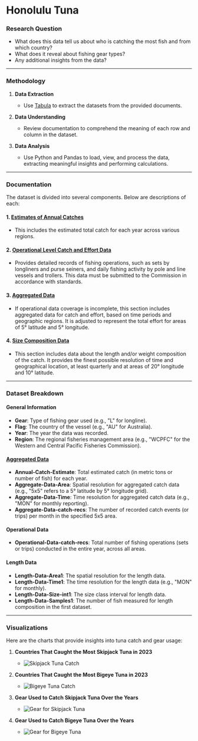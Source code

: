 # Honolulu Tuna

### **Research Question**
- What does this data tell us about who is catching the most fish and from which country?
- What does it reveal about fishing gear types?
- Any additional insights from the data?

---

### **Methodology**
1. **Data Extraction**  
   - Use [Tabula](https://tabula.technology/) to extract the datasets from the provided documents.
  
2. **Data Understanding**  
   - Review documentation to comprehend the meaning of each row and column in the dataset.

3. **Data Analysis**  
   - Use Python and Pandas to load, view, and process the data, extracting meaningful insights and performing calculations.

---

### **Documentation**
The dataset is divided into several components. Below are descriptions of each:

#### 1. **[Estimates of Annual Catches](https://www.wcpfc.int/doc/annual-catch-estimates)**
- This includes the estimated total catch for each year across various regions.

#### 2. **[Operational Level Catch and Effort Data](https://www.wcpfc.int/doc/operational-catch-and-effort-data)**
- Provides detailed records of fishing operations, such as sets by longliners and purse seiners, and daily fishing activity by pole and line vessels and trollers. This data must be submitted to the Commission in accordance with standards.

#### 3. **[Aggregated Data](https://www.wcpfc.int/doc/aggregated-catch-and-effort-data)**
- If operational data coverage is incomplete, this section includes aggregated data for catch and effort, based on time periods and geographic regions. It is adjusted to represent the total effort for areas of 5° latitude and 5° longitude.

#### 4. **[Size Composition Data](https://www.wcpfc.int/doc/size-data)**
- This section includes data about the length and/or weight composition of the catch. It provides the finest possible resolution of time and geographical location, at least quarterly and at areas of 20° longitude and 10° latitude.

---

### **Dataset Breakdown**

#### **General Information**
- **Gear**: Type of fishing gear used (e.g., "L" for longline).
- **Flag**: The country of the vessel (e.g., "AU" for Australia).
- **Year**: The year the data was recorded.
- **Region**: The regional fisheries management area (e.g., "WCPFC" for the Western and Central Pacific Fisheries Commission).

#### **[Aggregated Data]()**
- **Annual-Catch-Estimate**: Total estimated catch (in metric tons or number of fish) for each year.
- **Aggregate-Data-Area**: Spatial resolution for aggregated catch data (e.g., "5x5" refers to a 5° latitude by 5° longitude grid).
- **Aggregate-Data-Time**: Time resolution for aggregated catch data (e.g., "MON" for monthly reporting).
- **Aggregate-Data-catch-recs**: The number of recorded catch events (or trips) per month in the specified 5x5 area.

#### **Operational Data**
- **Operational-Data-catch-recs**: Total number of fishing operations (sets or trips) conducted in the entire year, across all areas.

#### **Length Data**
- **Length-Data-Area1**: The spatial resolution for the length data.
- **Length-Data-Time1**: The time resolution for the length data (e.g., "MON" for monthly).
- **Length-Data-Size-int1**: The size class interval for length data.
- **Length-Data-Samples1**: The number of fish measured for length composition in the first dataset.

---

### **Visualizations**

Here are the charts that provide insights into tuna catch and gear usage:

1. **Countries That Caught the Most Skipjack Tuna in 2023**
   - ![Skipjack Tuna Catch](https://datawrapper.dwcdn.net/sbTg9/1/)

2. **Countries That Caught the Most Bigeye Tuna in 2023**
   - ![Bigeye Tuna Catch](https://datawrapper.dwcdn.net/xXt2y/1/)

3. **Gear Used to Catch Skipjack Tuna Over the Years**
   - ![Gear for Skipjack Tuna](https://datawrapper.dwcdn.net/bk8qD/1/)

4. **Gear Used to Catch Bigeye Tuna Over the Years**
   - ![Gear for Bigeye Tuna](https://datawrapper.dwcdn.net/6wRDl/1/)
